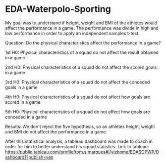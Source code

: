 # EDA-Waterpolo-Sporting
My goal was to understand if height, weight and BMI of the athletes would affect the performance in a game.
The performance was divide in high and low performance in order to apply an independent samples t-test.

Question: Do the physical characteristics affect the performance in a game?

1st H0: Physical characteristics of a squad do not affect the result obtained in a game

2nd H0: Physical characteristics of a squad do not affect the scored goals in a game

3rd H0: Physical characteristics of a squad do not affect the conceded goals in a game

4th H0: Physical characteristics of a squad do not affect how goals are scored in a game

5th H0: Physical characteristics of a squad do not affect how goals are conceded in a game

Results: We don't reject the five hypothesis, so an athletes height, weight and BMI do not affect the performance in a game.

After this statistical analysis, a tableau dashboard was made to coach in order for him to better understand his squad statistics.
Link to tableau: https://public.tableau.com/profile/tom.s.marques#!/vizhome/EDASCPWP/Dashboard1?publish=yes
